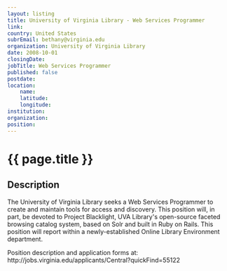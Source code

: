 ```yaml
---
layout: listing
title: University of Virginia Library - Web Services Programmer
link:
country: United States
subrEmail: bethany@virginia.edu
organization: University of Virginia Library 
date: 2008-10-01
closingDate: 
jobTitle: Web Services Programmer
published: false
postdate:
location:
    name: 
    latitude: 
    longitude: 
institution: 
organization: 
position: 
--- 
```



# {{ page.title }}

## Description






<p>The University of Virginia Library seeks a Web Services Programmer to create and maintain tools for access and discovery.  This position will, in part, be devoted to Project Blacklight, UVA Library's open-source faceted browsing catalog system, based on Solr and built in Ruby on Rails.  This position will report within a newly-established Online Library Environment department. </p>
<p>
Position description and application forms at: http://jobs.virginia.edu/applicants/Central?quickFind=55122
</p>
